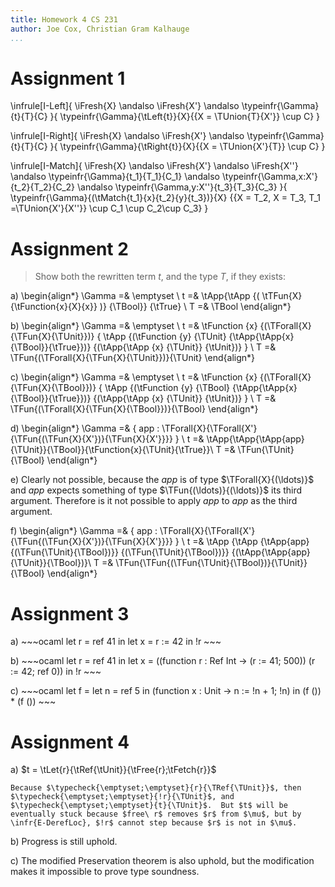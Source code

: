```yaml
---
title: Homework 4 CS 231
author: Joe Cox, Christian Gram Kalhauge
...
```



# Assignment 1

\infrule[I-Left]{
\iFresh{X} \andalso
\iFresh{X'} \andalso
\typeinfr{\Gamma}{t}{T}{C}
}{
\typeinfr{\Gamma}{\tLeft{t}}{X}{\{X = \TUnion{T}{X'}\} \cup C}
}

\infrule[I-Right]{
\iFresh{X} \andalso
\iFresh{X'} \andalso
\typeinfr{\Gamma}{t}{T}{C}
}{
\typeinfr{\Gamma}{\tRight{t}}{X}{\{X = \TUnion{X'}{T}\} \cup C}
}

\infrule[I-Match]{
\iFresh{X} \andalso
\iFresh{X'} \andalso
\iFresh{X''} \andalso
\typeinfr{\Gamma}{t_1}{T_1}{C_1} \andalso
\typeinfr{\Gamma,x:X'}{t_2}{T_2}{C_2} \andalso
\typeinfr{\Gamma,y:X''}{t_3}{T_3}{C_3}
}{
\typeinfr{\Gamma}{(\tMatch{t_1}{x}{t_2}{y}{t_3})}{X}
{\{X = T_2, X = T_3, T_1 =\TUnion{X'}{X''}\} \cup C_1 \cup C_2\cup C_3}
}

# Assignment 2

> Show both the rewritten term $t$, and the type $T$, if they exists:

a)  \begin{align*}
	\Gamma =& \emptyset \\
	t =& \tApp{\tApp {( \tTFun{X}{\tFunction{x}{X}{x}} )} {\TBool}} {\tTrue} \\
	T =& \TBool 
	\end{align*}

b)  \begin{align*}
	\Gamma =& \emptyset \\
	t =& \tFunction {x} {(\TForall{X}{\TFun{X}{\TUnit}})} {
		\tApp
			{(\tFunction {y} {\TUnit} {\tApp{\tApp{x}{\TBool}}{\tTrue}})} {(\tApp{\tApp {x} {\TUnit}} {\tUnit})}
		} \\
	T =& \TFun{(\TForall{X}{\TFun{X}{\TUnit}})}{\TUnit}
	\end{align*}

c)  \begin{align*}
	\Gamma =& \emptyset \\
	t =& \tFunction {x} {(\TForall{X}{\TFun{X}{\TBool}})} {
		\tApp
			{(\tFunction {y} {\TBool} {\tApp{\tApp{x}{\TBool}}{\tTrue}})}
			{(\tApp{\tApp {x} {\TUnit}} {\tUnit})}
		} \\
	T =& \TFun{(\TForall{X}{\TFun{X}{\TBool}})}{\TBool}
	\end{align*}

d)  \begin{align*}
	\Gamma =& \{ app : \TForall{X}{\TForall{X'}{\TFun{(\TFun{X}{X'})}{\TFun{X}{X'}}}} \} \\
	t =& \tApp{\tApp{\tApp{app}{\TUnit}}{\TBool}}{\tFunction{x}{\TUnit}{\tTrue}}\\
	T =& \TFun{\TUnit}{\TBool}
	\end{align*}

e)  Clearly not possible, because the $app$ is of type $\TForall{X}{(\ldots)}$ and
	$app$ expects something of type $\TFun{(\ldots)}{(\ldots)}$ its third argument.
	Therefore is it not possible to apply $app$ to $app$ as the third argument.

f)  \begin{align*}
	\Gamma =& \{ app : \TForall{X}{\TForall{X'}{\TFun{(\TFun{X}{X'})}{\TFun{X}{X'}}}} \} \\
	t =& \tApp
		{\tApp
			{\tApp{app}{(\TFun{\TUnit}{\TBool})}}
			{(\TFun{\TUnit}{\TBool})}}
		{(\tApp{\tApp{app}{\TUnit}}{\TBool})}\\
	T =& \TFun{\TFun{(\TFun{\TUnit}{\TBool})}{\TUnit}}{\TBool}
	\end{align*}

# Assignment 3
a)  ~~~ocaml
    let r = ref 41 in
        let x = r := 42 in
            !r
    ~~~

b)  ~~~ocaml
    let r = ref 41 in
        let x = ((function r : Ref Int -> (r := 41; 500)) (r := 42; ref 0)) in
            !r
    ~~~

c)  ~~~ocaml
    let f = let n = ref 5 in (function x : Unit -> n := !n + 1; !n) in
        (f ()) * (f ())
    ~~~

# Assignment 4

a)  $t = \tLet{r}{\tRef{\tUnit}}{\tFree{r};\tFetch{r}}$

    Because $\typecheck{\emptyset;\emptyset}{r}{\TRef{\TUnit}}$, then
    $\typecheck{\emptyset;\emptyset}{!r}{\TUnit}$, and
    $\typecheck{\emptyset;\emptyset}{t}{\TUnit}$.  But $t$ will be
    eventually stuck because $free\ r$ removes $r$ from $\mu$, but by
    \infr{E-DerefLoc}, $!r$ cannot step because $r$ is not in $\mu$.

b)  Progress is still uphold.

c)  The modified Preservation theorem is also uphold, but the
	modification makes it impossible to prove type soundness.


